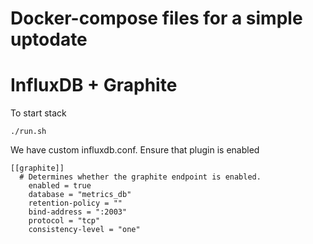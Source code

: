 # Docker-compose files for a simple uptodate
# InfluxDB + Graphite

To start stack
```
./run.sh 
```

We have custom influxdb.conf.
Ensure that plugin is enabled

```
[[graphite]]
  # Determines whether the graphite endpoint is enabled.
    enabled = true
    database = "metrics_db"
    retention-policy = ""
    bind-address = ":2003"
    protocol = "tcp"
    consistency-level = "one"
```
